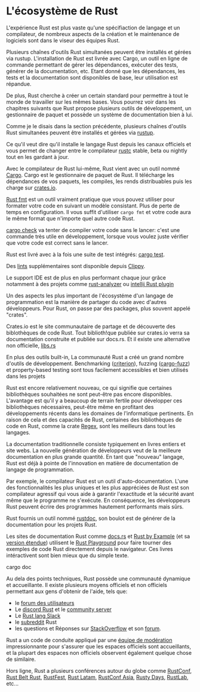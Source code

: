 # L'écosystème de Rust

L'expérience Rust est plus vaste qu'une spécifiaction de langage et un compilateur, de nombreux aspects de la création et le maintenance de logiciels sont dans le viseur des équipes Rust.

Plusieurs chaînes d'outils Rust simultanées peuvent être installés et gérées via rustup. L'installation de Rust est livrée avec Cargo, un outil en ligne de commande permettant de gérer les dépendances, exécuter des tests, générer de la documentation, etc. Etant donné que les dépendances, les tests et la documentation sont disponibles de base, leur utilisation est répandue.

De plus, Rust cherche à créer un certain standard pour permettre à tout le monde de travailler sur les mêmes bases. Vous pourrez voir dans les chapitres suivants que Rust propose plusieurs outils de développement, un gestionnaire de paquet et possède un système de documentation bien à lui.

Comme je le disais dans la section précédente, plusieurs chaînes d'outils Rust simultanées peuvent être installés et gérées via [rustup]().

Ce qu'il veut dire qu'il installe le langage Rust depuis les canaux officiels et vous permet de changer entre le compilateur [rustc]() stable, beta ou nightly tout en les gardant à jour.

Avec le compilateur de Rust lui-même, Rust vient avec un outil nommé [Cargo](). Cargo est le gestionnaire de paquet de Rust. Il télécharge les dépendances de vos paquets, les compiles, les rends distribuables puis les charge sur [crates.io]().

[Rust fmt]() est un outil vraiment pratique que vous pouvez utiliser pour formater votre code en suivant un modèle consistant. Plus de perte de temps en configuration.
Il vous suffit d'utiliser `cargo fmt` et votre code aura le même format que n'importe quel autre code Rust.

[cargo check]() va tenter de compiler votre code sans le lancer: c'est une commande très utile en développement, lorsque vous voulez juste vérifier que votre code est correct sans le lancer.

Rust est livré avec à la fois une suite de test intégrés: [cargo test]().

Des [lints](https://en.wikipedia.org/wiki/Lint_(software)) supplémentaires sont disponible depuis [Clippy](https://github.com/rust-lang/rust-clippy).

Le support IDE est de plus en plus performant chaque jour grâce notamment à des projets comme [rust-analyzer]() ou [intellij Rust plugin]()

Un des aspects les plus important de l'écosystéme d'un langage de programmation est la manière de partager du code avec d'autres développeurs. Pour Rust, on passe par des packages, plus souvent appelé "crates".

Crates.io est le site communautaire de partage et de découverte des biblothèques de code Rust. Tout biblioth!que publiée sur crates.io verra sa documentation construite et publiée sur docs.rs. Et il existe une alternative non officielle, [libs.rs](https://lib.rs/)

En plus des outils built-in, La communauté Rust a créé un grand nombre d'outils de développement. Benchmarking ([criterion](https://bheisler.github.io/criterion.rs/book/index.html)), fuzzing ([cargo-fuzz](https://rust-fuzz.github.io/book/cargo-fuzz.html)) et property-based testing sont tous facilement accessibles et bien utilisés dans les projets

Rust est encore relativement nouveau, ce qui signifie que certaines bibliothèques souhaitées ne sont peut-être pas encore disponibles. L'avantage est qu'il y a beaucoup de terrain fertile pour développer ces bibliothèques nécessaires, peut-être même en profitant des développements récents dans les domaines de l'informatique pertinents. En raison de cela et des capacités de Rust, certaines des bibliothèques de code en Rust, comme la crate [Regex](https://github.com/rust-lang/regex), sont les meilleurs dans tout les langages.

La documentation traditionnelle consiste typiquement en livres entiers et site webs. La nouvelle génération de développeurs veut de la meilleure documentation en plus grande quantité. En tant que "nouveau" langage, Rust est déjà à pointe de l'innovation en matière de documentation de langage de programmation.

Par exemple, le compilateur Rust est un outil d'auto-documentation. L'une des fonctionnalités les plus uniques et les plus appréciées de Rust est son compilateur agressif qui vous aide à garantir l'exactitude et la sécurité avant même que le programme ne s'exécute. En conséquence, les développeurs Rust peuvent écrire des programmes hautement performants mais sûrs.

Rust fournis un outil nommé [rustdoc](), son boulot est de générer de la documentation pour les projets Rust.

Les sites de documentation Rust comme [docs.rs](http://docs.rs/) et [Rust by Example](https://doc.rust-lang.org/rust-by-example/) (et sa [version étendue](https://rust-by-example-ext.com/)) utilisent le [Rust Playground](https://play.rust-lang.org/) pour faire tourner des exemples de code Rust directement depuis le navigateur. Ces livres intéractivent sont bien mieux que du simple texte.

cargo doc

Au dela des points techniques, Rust possède une communauté dynamique et accueillante. Il existe plusieurs moyens officiels et non officiels permettant aux gens d'obtenir de l'aide, tels que:

* le [forum des utilisateurs]()
* Le [discord Rust]() et le [community server]()
* Le [Rust lang Slack]()
* le [subreddit]() Rust
* les questions et Réponses sur [StackOverflow]() et son [forum]().

Rust a un code de conduite appliqué par une [équipe de modération]() impressionnante pour s'assurer que les espaces officiels sont accueillants, et la plupart des espaces non officiels observent également quelque chose de similaire.

Hors ligne, Rust a plusieurs conférences autour du globe comme [RustConf](https://rustconf.com/), [Rust Belt Rust](), [RustFest](), [Rust Latam](), [RustConf Asia](), [Rusty Days](), [RustLab](), etc...
